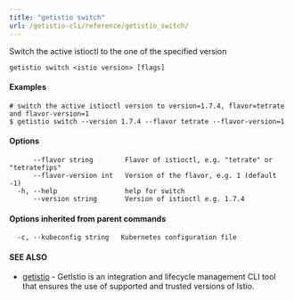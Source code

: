```yaml
---
title: "getistio switch"
url: /getistio-cli/reference/getistio_switch/
---
```


Switch the active istioctl to the one of the specified version

```
getistio switch <istio version> [flags]
```

#### Examples

```
# switch the active istioctl version to version=1.7.4, flavor=tetrate and flavor-version=1
$ getistio switch --version 1.7.4 --flavor tetrate --flavor-version=1
```

#### Options

```
      --flavor string        Flavor of istioctl, e.g. "tetrate" or "tetratefips"
      --flavor-version int   Version of the flavor, e.g. 1 (default -1)
  -h, --help                 help for switch
      --version string       Version of istioctl e.g. 1.7.4
```

#### Options inherited from parent commands

```
  -c, --kubeconfig string   Kubernetes configuration file
```

#### SEE ALSO

* [getistio](/getistio-cli/reference/getistio/)	 - GetIstio is an integration and lifecycle management CLI tool that ensures the use of supported and trusted versions of Istio.

